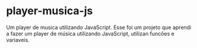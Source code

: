 # player-musica-js
Um player de musica utilizando JavaScript.
Esse foi um projeto que aprendi a fazer um player de música  utilizando JavaScript, utilizan funcões e variaveis.
